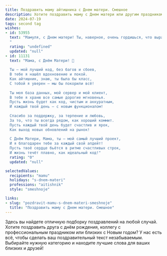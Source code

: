```yaml
---
title: Поздравить маму айтишника с Днем матери. Смешное
description: Хотите поздравить маму с Днем матери или другим праздником? Наш ИИ создаст незабываемое поздравление, а вы обязательно выделитесь среди других.  
date: 2024-07-19
tags: second tag
wishes:
- id: 53955
  text: "Мамуля, с Днем матери! Ты, наверное, очень гордишься, что вырастила такого умного и продвинутого сына/дочку, который/которая даже код писать умеет!  Но главное, помни:  в  компьютере  можно  переустановить  ось,  а  маму  -  нет! 😉
  "
  rating: "undefined"
  updated: "null"
- id: 11131
  text: "Мама, с Днём Матери! 🎉
  
  Ты – мой лучший код, без багов и сбоев,
  В тебе я нашёл вдохновение и покой.
  Как айтишник, знаю, ты была бы класс,
  С тобой я уверен – мы бы покорили всё!
  
  Ты моя база данных, мой сервер и мой клиент,
  В тебе я храню все самые дорогие мгновенья.
  Пусть жизнь будет как код, чистым и аккуратным,
  И каждый твой день – с новым функционалом!
  
  Спасибо за поддержку, за терпение и любовь,
  За то, что ты всегда рядом, как хороший коммит.
  Пусть каждый твой день будет счастлив и ярок,
  Как выход новых обновлений на рынок!
  
  С Днём Матери, Мама, ты – мой самый лучший проект,
  И я благодарен тебе за каждый свой апдейт!
  Пусть твоё сердце бьётся в ритме счастливых строк,
  И жизнь течёт плавно, как идеальный код!"
  rating: "0"
  updated: "null"

selectedValues:
  recipients: "mamu"
  holidays: "s-dnem-materi"
  professions: "aitishnik"
  style: "smeshnoje"

links:
- slug: "pozdravit-mamu-s-dnem-materi-smeshnoje"
  title: "Поздравить маму с Днем матери. Смешное"
---
```


Здесь вы найдете отличную подборку поздравлений на любой случай. 
Хотите поздравить друга с днём рождения, коллегу с профессиональным праздником или близких с Новым годом? У нас есть всё, чтобы сделать ваш поздравительный текст незабываемым. Выбирайте нужную категорию и находите лучшие слова для ваших близких и друзей!
